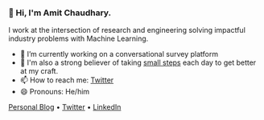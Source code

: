 ### 👋 Hi, I'm Amit Chaudhary.

<!--
**amitness/amitness** is a ✨ _special_ ✨ repository because its `README.md` (this file) appears on your GitHub profile.
Here are some ideas to get you started:
-->

I work at the intersection of research and engineering solving impactful industry problems with Machine Learning. 

- 🔭 I’m currently working on a conversational survey platform
- 🌱 I'm also a strong believer of taking [small steps](https://github.com/amitness/learning) each day to get better at my craft.
- 📫 How to reach me: [Twitter](https://twitter.com/amitness)
- 😄 Pronouns: He/him

[Personal Blog](https://amitness.com) • [Twitter](https://twitter.com/amitness) • [LinkedIn](https://www.linkedin.com/in/amitness)
